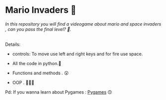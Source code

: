 # Mario Invaders  🍄
###### In this repository you will find a videogame about mario and space invaders , can you pass the final level?  🫠.
Details:


- controls: To move use left and  right keys and for fire use space.

- All the code in python.🐍

- Functions and methods . 😲

- OOP . 👨🏻‍💻


Pd: If you wanna learn about Pygames : [Pygames](https://www.youtube.com/watch?v=FfWpgLFMI7w&ab_channel=freeCodeCamp.org "Pygames") 🙃
